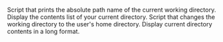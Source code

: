 Script that prints the absolute path name of the current working directory.
Display the contents list of your current directory.
Script that changes the working directory to the user's home directory.
Display current directory contents in a long format.
